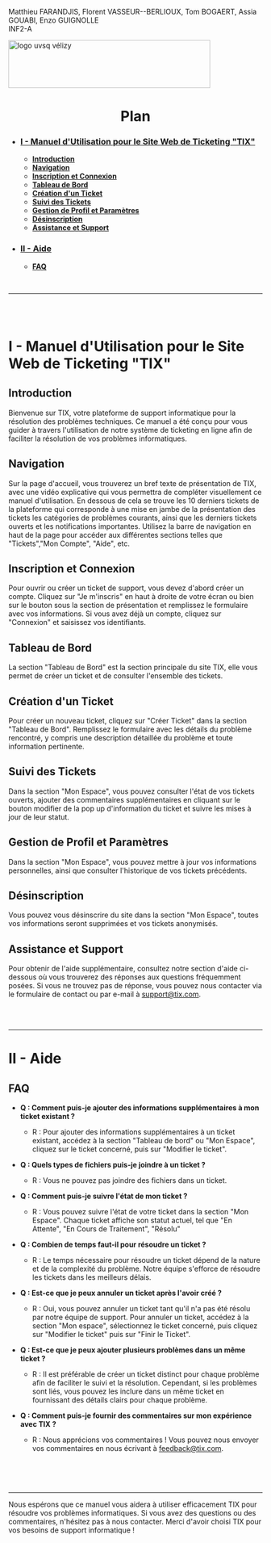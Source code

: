 Matthieu FARANDJIS, Florent VASSEUR--BERLIOUX, Tom BOGAERT, Assia GOUABI, Enzo GUIGNOLLE<br>
INF2-A


<img height="95" width="400" src="../img/IUT_Velizy_Villacoublay_logo_2020_ecran.png" title="logo uvsq vélizy"/>

# <center> Plan </center>

- ### [I - Manuel d'Utilisation pour le Site Web de Ticketing "TIX"](#p1)
  - [**Introduction**](#p1a)
  - [**Navigation**](#p1b)
  - [**Inscription et Connexion**](#p1c)
  - [**Tableau de Bord**](#p1d)
  - [**Création d'un Ticket**](#p1e)
  - [**Suivi des Tickets**](#p1f)
  - [**Gestion de Profil et Paramètres**](#p1g)
  - [**Désinscription**](#p1h)
  - [**Assistance et Support**](#p1i)

- ### [II - Aide](#p2)
  - [**FAQ**](#p2a)

<br>

---

<br><br>

# <a name="p1"></a> I - Manuel d'Utilisation pour le Site Web de Ticketing "TIX"

## <a name="p1a"></a> Introduction
Bienvenue sur TIX, votre plateforme de support informatique pour la résolution des problèmes techniques. Ce manuel a été conçu pour vous guider à travers l'utilisation de notre système de ticketing en ligne afin de faciliter la résolution de vos problèmes informatiques.

## <a name="p1b"></a> Navigation
Sur la page d'accueil, vous trouverez un bref texte de présentation de TIX, avec une vidéo explicative qui vous permettra de compléter visuellement ce manuel d'utilisation.
En dessous de cela se trouve les 10 derniers tickets de la plateforme qui corresponde à une mise en jambe de la présentation des tickets
les catégories de problèmes courants, ainsi que les derniers tickets ouverts et les notifications importantes. Utilisez la barre de navigation en haut de la page pour accéder aux différentes sections telles que "Tickets","Mon Compte", "Aide", etc.

## <a name="p1c"></a> Inscription et Connexion
Pour ouvrir ou créer un ticket de support, vous devez d'abord créer un compte. Cliquez sur "Je m'inscris" en haut à droite de votre écran ou bien sur le bouton sous la section de présentation et remplissez le formulaire avec vos informations. Si vous avez déjà un compte, cliquez sur "Connexion" et saisissez vos identifiants.

## <a name="p1d"></a> Tableau de Bord
La section "Tableau de Bord" est la section principale du site TIX, elle vous permet de créer un ticket et de consulter l'ensemble des tickets. 

## <a name="p1e"></a> Création d'un Ticket
Pour créer un nouveau ticket, cliquez sur "Créer Ticket" dans la section "Tableau de Bord". Remplissez le formulaire avec les détails du problème rencontré, y compris une description détaillée du problème et toute information pertinente.

## <a name="p1f"></a> Suivi des Tickets
Dans la section "Mon Espace", vous pouvez consulter l'état de vos tickets ouverts, ajouter des commentaires supplémentaires en cliquant sur le bouton modifier de la pop up d'information du ticket et suivre les mises à jour de leur statut.

## <a name="p1g"></a> Gestion de Profil et Paramètres
Dans la section "Mon Espace", vous pouvez mettre à jour vos informations personnelles, ainsi que consulter l'historique de vos tickets précédents.

## <a name="p1h"></a> Désinscription
Vous pouvez vous désinscrire du site dans la section "Mon Espace", toutes vos informations seront supprimées et vos tickets anonymisés.

## <a name="p1i"></a> Assistance et Support
Pour obtenir de l'aide supplémentaire, consultez notre section d'aide ci-dessous où vous trouverez des réponses aux questions fréquemment posées. Si vous ne trouvez pas de réponse, vous pouvez nous contacter via le formulaire de contact ou par e-mail à support@tix.com.

<br><br>

--------------------
# <a name="p2"></a> II - Aide 

## <a name="p2a"></a> FAQ
- **Q : Comment puis-je ajouter des informations supplémentaires à mon ticket existant ?**
    - R : Pour ajouter des informations supplémentaires à un ticket existant, accédez à la section "Tableau de bord" ou "Mon Espace", cliquez sur le ticket concerné, puis sur "Modifier le ticket".

  
- **Q : Quels types de fichiers puis-je joindre à un ticket ?**
  - R : Vous ne pouvez pas joindre des fichiers dans un ticket.


- **Q : Comment puis-je suivre l'état de mon ticket ?**
  - R : Vous pouvez suivre l'état de votre ticket dans la section "Mon Espace". Chaque ticket affiche son statut actuel, tel que "En Attente", "En Cours de Traitement", "Résolu"


- **Q : Combien de temps faut-il pour résoudre un ticket ?**
  - R : Le temps nécessaire pour résoudre un ticket dépend de la nature et de la complexité du problème. Notre équipe s'efforce de résoudre les tickets dans les meilleurs délais.


- **Q : Est-ce que je peux annuler un ticket après l'avoir créé ?**
  - R : Oui, vous pouvez annuler un ticket tant qu'il n'a pas été résolu par notre équipe de support. Pour annuler un ticket, accédez à la section "Mon espace", sélectionnez le ticket concerné, puis cliquez sur "Modifier le ticket" puis sur "Finir le Ticket".


- **Q : Est-ce que je peux ajouter plusieurs problèmes dans un même ticket ?**
  - R : Il est préférable de créer un ticket distinct pour chaque problème afin de faciliter le suivi et la résolution. Cependant, si les problèmes sont liés, vous pouvez les inclure dans un même ticket en fournissant des détails clairs pour chaque problème.


- **Q : Comment puis-je fournir des commentaires sur mon expérience avec TIX ?**
  - R : Nous apprécions vos commentaires ! Vous pouvez nous envoyer vos commentaires en nous écrivant à feedback@tix.com.

<br><br><br>

----------------------------------
Nous espérons que ce manuel vous aidera à utiliser efficacement TIX pour résoudre vos problèmes informatiques. Si vous avez des questions ou des commentaires, n'hésitez pas à nous contacter. Merci d'avoir choisi TIX pour vos besoins de support informatique !
